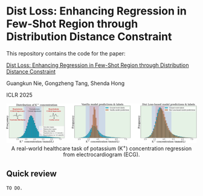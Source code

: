 # Dist Loss: Enhancing Regression in Few-Shot Region through Distribution Distance Constraint

This repository contains the code for the paper:

[Dist Loss: Enhancing Regression in Few-Shot Region through Distribution Distance Constraint](https://openreview.net/pdf?id=YeSxbRrDRl)

Guangkun Nie, Gongzheng Tang, Shenda Hong

ICLR 2025

<p align="center">
    <img src="figures/intro.png" width="1500"> <br>
    A real-world healthcare task of potassium (K<sup>+</sup>) concentration regression from electrocardiogram (ECG).
</p>

## Quick review
```python
TO DO.
```
